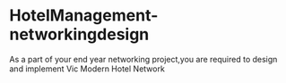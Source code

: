 # HotelManagement-networkingdesign
As a part of your end year networking project,you are required to design and  implement Vic Modern Hotel Network
